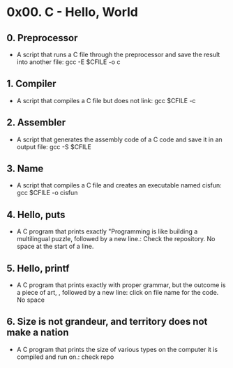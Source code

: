 # 0x00. C - Hello, World
## 0. Preprocessor
* A script that runs a C file through the preprocessor and save the result into another file: gcc -E $CFILE -o c
## 1. Compiler
* A script that compiles a C file but does not link: gcc $CFILE -c
## 2. Assembler
* A script that generates the assembly code of a C code and save it in an output file: gcc -S $CFILE
## 3. Name
* A script that compiles a C file and creates an executable named cisfun: gcc $CFILE -o cisfun
## 4. Hello, puts
* A C program that prints exactly "Programming is like building a multilingual puzzle, followed by a new line.: Check the repository. No space at the start of a line.
## 5. Hello, printf 
* A C program that prints exactly with proper grammar, but the outcome is a piece of art, , followed by a new line: click on file name for the code. No space
## 6. Size is not grandeur, and territory does not make a nation
* A C program that prints the size of various types on the computer it is compiled and run on.: check repo
 
